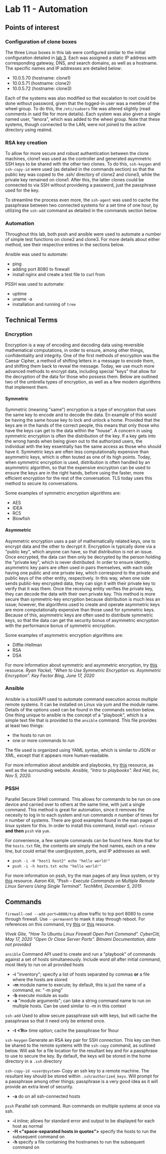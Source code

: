 # Lab 11 - Automation

## Points of interest

### Configuration of clone boxes
The three Linux boxes in this lab were configured similar to the initial configuration detailed in [lab 3](https://github.com/lenora4321/SYS255-techjournal/blob/master/lab3.md).  Each was assigned a static IP address with corresponding gateway, DNS, and search domains, as well as a hostname.  The specific names and IP addresses are detailed below:
 
 - 10.0.5.70 (hostname: clone1)
 - 10.0.5.71 (hostname: clone2)
 - 10.0.5.72 (hostname: clone3)

Each of the systems was also modified so that escalation to root could be done without password, given that the logged-in user was a member of the wheel group.  To do this, the ```/etc/sudoers``` file was altered slightly (read comments in said file for more details).  Each system was also given a single named user, "lenora", which was added to the wheel group.  Note that these systems, though connected to the LAN, were not joined to the active directory using realmd.

### RSA key creation
To allow for more secure and robust authentication between the clone machines, clone1 was used as the controller and generated asymmetric SSH keys to be shared with the other two clones.  To do this, ```ssh-keygen``` and ```ssh-copy-id``` were used (as detailed in the commands section) so that the public key was copied to the .ssh/ directory of clone2 and clone3, while the private key remained on clone1.  After this, the latter clones could be connected to via SSH without provideing a password, just the passphrase used for the key.

To streamline the process even more, the ```ssh-agent``` was used to cache the passphrase between two connected systems for a set time of one hour, by utilizing the ```ssh-add``` command as detailed in the commands section below.

### Automation
Throughout this lab, both pssh and ansible were used to automate a number of simple test functions on clone2 and clone3.  For more details about either method, see their respective entires in the sections below.

Ansible was used to automate:
 - ping
 - adding port 8080 to firewall
 - install nginx and create a test file to curl from

PSSH was used to automate:
 - uptime
 - uname -a
 - installation and running of ```tree```

## Technical Terms

### Encryption
Encryption is a way of encoding and decoding data using reversible mathematical computations, in order to ensure, among other things, confidentiality and integrity.  One of the first methods of encryption was the Caesar Cipher, a method of shifting letters in a message to encode them, and shifting them back to reveal the message.  Today, we use much more advanced methods to encrypt data, including special "keys" that allow for the decryption of the data for those who possess them.  Below are outlined two of the umbrella types of encryption, as well as a few modern algorithms that implement them.

#### Symmetric
Symmetric (meaning "same") encryption is a type of encryption that uses the same key to encode and to decode the data.  En example of this would be having the same house key to lock and unlock a home.  Provided that the keys are in the hands of the correct people, this means that only those who have the keys can get to the data within the "house".  A concern in using symmetric encryption is often the distribution of the key.  If a key gets into the wrong hands when being given out to the authorized users, the individual with the key essentially has the same access as those who should have it.  Symmetric keys are often less computationally expensive than asymmetric keys, which is often touted as one of its high points.  Today, when symmetric encryption is used, distribution is often handled by an asymmetric algorithm, so that the expensive encryption can be used to ensure the keys are in the right hands, before using the faster, more efficient encryption for the rest of the conversation.  TLS today uses this method to secure its conversations.

Some examples of symmetric encryption algorithms are:
 - AES
 - IDEA
 - RC5
 - Blowfish

#### Asymmetric
Asymmetric encryption uses a pair of mathematically related keys, one to encrypt data and the other to decrypt it.  Encryption is typically done via a "public key", which anyone can have, so that distribution is not an issue.  Once encrypted, the data can then only be decrypted by the person holding the "private key", which is never distributed.  In order to ensure identity, asymmetric key pairs are often used in pairs themselves, with each side having one public and one private key, which correspond to the private and public keys of the other entity, respectively.  In this way, when one side sends public-key encrypted data, they can sign it with their private key to verify that it was them.  Once the receiving entity verifies the private key, they can decode the data with their own private key.  This method is more secure than symmetric-key encryption because distribution is much less an issue; however, the algorithms used to create and operate asymmetric keys are more computationally expensive than those used for symmetric keys.  Because of this, asymmetric keys are often used to distribute symmetric keys, so that the data can get the security bonus of asymmetric encryption with the performance bonus of symmetric encryption.

Some examples of asymmetric encryption algorithms are:
 - Diffie-Hellman
 - RSA
 - DSA

For more information about symmetric and asymmetric encryption, try [this](https://blog.keyfactor.com/symmetric-vs-asymmetric-encryption) resource.
*Ryan Yackel, "When to Use Symmetric Encryption vs. Asymmetric Encryption".  Key Factor Blog, June 17, 2020*

### Ansible
Ansible is a tool/API used to automate command  execution across multiple remote systems.  It can be installed on Linux via yum and the module name.  Details of the options used can be found in the commands section below.  One thing unique to ansible is the concept of a "playbook", which is a simple text file that is provided to the ```ansible``` command.  This file provides at least two things:

 - the hosts to run on
 - one or more commands to run

The file used is organized using YAML syntax, which is similar to JSON or XML, except that it appears more human-readable.

For more information about andsible and playbooks, try [this](https://docs.ansible.com/ansible/latest/user_guide/playbooks_intro.html#playbooks-intro) resource, as well as the surrounding website.
*Ansible, "Intro to playbooks".  Red Hat, Inc, Nov 5, 2020.*

 
### PSSH
Parallel Secure SHell command.  This allows for commands to be run on one device and carried over to others at the same time, with just a single command.  This method is great for automation, since it removes the necesity to log in to each system and run commands *n* number of times for *n* number of systems.  There are good examples found in the man pages of linux system for this.  In order to install this command, install ```epel-release``` **and then** ```pssh``` via ```yum```.

For convenience, a few sample commands can be found here.  Note that for the ```hosts.txt``` file, the contents are simply the host names, each on a new line, but could entail the user@system, ports, and IP addresses as well.

 - ```pssh -i -H "host1 host2" echo "hello world!"```
 - ```pssh -i -h hosts.txt echo "hello world!"```

For more information on pssh, try the man pages of any linux system, or try [this](https://www.tecmint.com/execute-commands-on-multiple-linux-servers-using-pssh/) resource.
*Aaron Kili, "Pssh – Execute Commands on Multiple Remote Linux Servers Using Single Terminal".  TechMint, December 5, 2015*

## Commands

```firewall-cmd --add-port=8080/tcp``` allow traffic to tcp port 8080 to come through firewall.  Use ```--permanent``` to maek it stay through reboot.  For references on this command, try [this](https://www.cyberciti.biz/faq/how-to-open-firewall-port-on-ubuntu-linux-12-04-14-04-lts/) or [this](https://docs.bitnami.com/virtual-machine/faq/administration/use-firewall/) resource.

*Vivek Gite, "How To Ubuntu Linux Firewall Open Port Command". CyberCiti, May 17, 2020*
*"Open Or Close Server Ports".  Bitnami Documentation, date not provided*

```ansible``` Command API used to create and run a "playbook" of commands against a set of hosts simultaneously.  Include word *all* after initial command, most likely to run on all provided hosts
 - **-i** "inventory"; specify a list of hosts separated by commas **or** a file where the hosts are stored
 - **-m** module name to execute; by default, this is just the name of a command, ex: "-m ping"
 - **-b** execute module as sudo
 - **-a** "module arguments"; can take a string command name to run on multiple hosts.  Can be used similar to -m in this context

```ssh-add``` Used to allow secure passphrase ssh with keys, but will cache the passphrase so that it need only be entered once.
 - **-t <1h>** time option; cache the passphrase for 1hour

```ssh-keygen``` Generate an RSA key pair for SSH connection.  This key can then be shared to the remote systems with the ```ssh-copy``` command, as outlined below.  Will ask for a file location for the resultant key and for a passphrase to use to secure the key.  By default, the keys will be stored in the home directory in a ```.ssh``` directory

```ssh-copy-id <user@system>``` Copy an ssh key to a remote machine.  The resultant key should be stored within ```.ssh/authorized_keys```.  Will prompt for a passphrase among other things; passphrase is a very good idea as it will provide an extra level of security.

 - **-a** do on all ssh-connected hosts

```pssh```
Parallel ssh command.  Run commands on multiple systems at once via ssh.

 - **-i** inline; allows for standard error and output to be displayed for each host as normal
 - **-H <"space-separated hosts in quotes">** specify the hosts to run the subsequent command on
 - **-h <filename>** specify a file containing the hostnames to run the subsequent command on
 